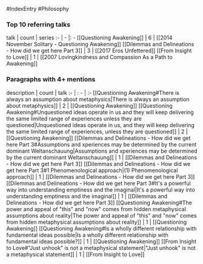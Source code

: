 #IndexEntry #Philosophy

### Top 10 referring talks
talk | count | series
:- | - |: -
[[Questioning Awakening]] | 6 | [[2014 November Solitary - Questioning Awakening]]
[[Dilemmas and Delineations - How did we get here Part 3]] | 3 | [[2017 Eros Unfettered]]
[[From Insight to Love]] | 1 | [[2007 Lovingkindness and Compassion As a Path to Awakening]]

### Paragraphs with 4+ mentions
description | count | talk
:- | : - | :-
[[Questioning Awakening#There is always an assumption about metaphysics\|There is always an assumption about metaphysics]] | 2 | [[Questioning Awakening]]
[[Questioning Awakening#Unquestioned ideas operate in us and they will keep delivering the same limited range of experiences unless they are questioned\|Unquestioned ideas operate in us, and they will keep delivering the same limited range of experiences, unless they are questioned]] | 2 | [[Questioning Awakening]]
[[Dilemmas and Delineations - How did we get here Part 3#Assumptions and xperiences may be determined by the current dominant Weltanschauung\|Assumptions and xperiences may be determined by the current dominant Weltanschauung]] | 1 | [[Dilemmas and Delineations - How did we get here Part 3]]
[[Dilemmas and Delineations - How did we get here Part 3#1 Phenomenological approach\|(1) Phenomenological approach]] | 1 | [[Dilemmas and Delineations - How did we get here Part 3]]
[[Dilemmas and Delineations - How did we get here Part 3#It's a powerful way into understanding emptiness and the imaginal\|It's a powerful way into understanding emptiness and the imaginal]] | 1 | [[Dilemmas and Delineations - How did we get here Part 3]]
[[Questioning Awakening#The power and appeal of "this" and "now" comes from hidden metaphysical assumptions about reality\|The power and appeal of "this" and "now" comes from hidden metaphysical assumptions about reality]] | 1 | [[Questioning Awakening]]
[[Questioning Awakening#Is a wholly different relationship with fundamental ideas possible\|Is a wholly different relationship with fundamental ideas possible?]] | 1 | [[Questioning Awakening]]
[[From Insight to Love#"Just unhook" is not a metaphysical statement\|"Just unhook" is not a metaphysical statement]] | 1 | [[From Insight to Love]]

